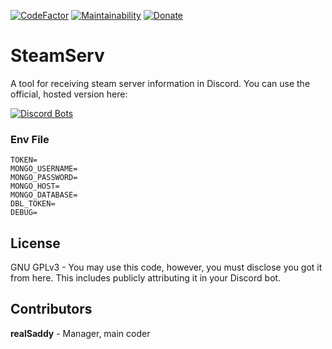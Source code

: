 [![CodeFactor](https://www.codefactor.io/repository/github/realsaddy/steamserv/badge)](https://www.codefactor.io/repository/github/realsaddy/steamserv) [![Maintainability](https://api.codeclimate.com/v1/badges/67a5e58948db048a37a5/maintainability)](https://codeclimate.com/github/realSaddy/SteamServ/maintainability) [![Donate](https://img.shields.io/badge/Donate-PayPal-green.svg)](https://www.paypal.com/cgi-bin/webscr?cmd=_s-xclick&hosted_button_id=586S5KMWTQRM4&source=url)
# SteamServ
 A tool for receiving steam server information in Discord.
 You can use the official, hosted version here:
 
 [![Discord Bots](https://top.gg/api/widget/441389975951507486.svg)](https://top.gg/bot/441389975951507486)
### Env File
```
TOKEN=
MONGO_USERNAME=
MONGO_PASSWORD=
MONGO_HOST=
MONGO_DATABASE=
DBL_TOKEN=
DEBUG=
```
## License
GNU GPLv3 - You may use this code, however, you must disclose you got it from here. 
This includes publicly attributing it in your Discord bot. 
## Contributors
<b>realSaddy</b> - Manager, main coder

